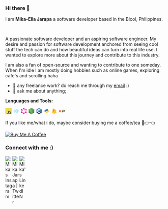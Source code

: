 ### Hi there 👋


I am **Mika-Ella Jarapa** a software developer based in the Bicol, Philippines.

<!-- ![](https://visitor-badge.glitch.me/badge?page_id=abhisheknaiidu.abhisheknaiidu) -->

<br />

A passionate software developer and an aspiring software engineer. My desire and passion for software development anchored from seeing cool stuff the tech can do and how beautiful ideas can turn into real life use. I wanted to explore more about this journey and contribute to this industry.

I am also a fan of open-source and wanting to contribute to one someday. When I'm idle I am mostly doing hobbies such as online games, exploring cafe's and scrolling haha
  
- 💼 any freelance work? do reach me through my [email](mailto:mikaellajarapa@gmail.com) :)
- 💬 ask me about anything;

**Languages and Tools:**  

<code><img height="20" src="https://raw.githubusercontent.com/github/explore/80688e429a7d4ef2fca1e82350fe8e3517d3494d/topics/javascript/javascript.png"></code>
<code><img height="20" src="https://raw.githubusercontent.com/github/explore/80688e429a7d4ef2fca1e82350fe8e3517d3494d/topics/react/react.png"></code>
<code><img height="20" src="https://raw.githubusercontent.com/github/explore/5c058a388828bb5fde0bcafd4bc867b5bb3f26f3/topics/graphql/graphql.png"></code>
<code><img height="20" src="https://raw.githubusercontent.com/github/explore/80688e429a7d4ef2fca1e82350fe8e3517d3494d/topics/nodejs/nodejs.png"></code>
<code><img height="20" src="https://raw.githubusercontent.com/github/explore/80688e429a7d4ef2fca1e82350fe8e3517d3494d/topics/cpp/cpp.png"></code>
<code><img height="20" src="https://raw.githubusercontent.com/github/explore/80688e429a7d4ef2fca1e82350fe8e3517d3494d/topics/python/python.png"></code>
<code><img height="20" src="https://raw.githubusercontent.com/github/explore/80688e429a7d4ef2fca1e82350fe8e3517d3494d/topics/firebase/firebase.png"></code>
<code><img height="20" src="https://raw.githubusercontent.com/github/explore/80688e429a7d4ef2fca1e82350fe8e3517d3494d/topics/git/git.png"></code>

If you like me/what i do, maybe consider buying me a coffee/tea 🥺👉👈
<br>

<a href="https://www.buymeacoffee.com/mikajarapa" target="_blank"><img src="https://cdn.buymeacoffee.com/buttons/v2/default-red.png" alt="Buy Me A Coffee" width="150" ></a>

### Connect with me :)
<a href="https://www.instagram.com/mikahyphenella">
  <img align="left" alt="Mika's Instagram" width="22px" src="https://raw.githubusercontent.com/hussainweb/hussainweb/main/icons/instagram.png" />
</a>
<a href="https://twitter.com/mkjrp">
  <img align="left" alt="Mika Jarapa | Twitter" width="22px" src="https://raw.githubusercontent.com/peterthehan/peterthehan/master/assets/twitter.svg" />
</a>
<a href="https://linkedin.com/in/mikajarapa">
  <img align="left" alt="Mika's LinkedIN" width="22px" src="https://raw.githubusercontent.com/peterthehan/peterthehan/master/assets/linkedin.svg" />
</a>
